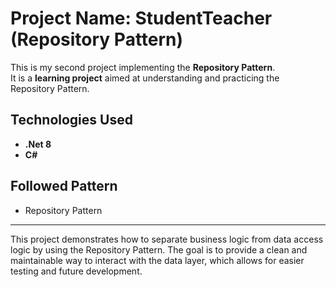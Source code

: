 # Project Name: StudentTeacher (Repository Pattern)

This is my second project implementing the **Repository Pattern**.  
It is a **learning project** aimed at understanding and practicing the Repository Pattern.

## Technologies Used
- **.Net 8**
- **C#**

## Followed Pattern
- Repository Pattern

---

This project demonstrates how to separate business logic from data access logic by using the Repository Pattern. The goal is to provide a clean and maintainable way to interact with the data layer, which allows for easier testing and future development.
